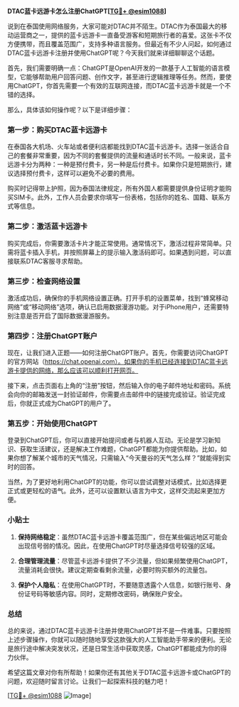 **DTAC蓝卡远游卡怎么注册ChatGPT[[TG💪+ @esim1088](https://t.me/s/esim1088)]**

说到在泰国使用网络服务，大家可能对DTAC并不陌生。DTAC作为泰国最大的移动运营商之一，提供的蓝卡远游卡一直备受游客和短期旅行者的喜爱。这张卡不仅方便携带，而且覆盖范围广，支持多种语言服务。但最近有不少人问起，如何通过DTAC蓝卡远游卡注册并使用ChatGPT呢？今天我们就来详细聊聊这个话题。

首先，我们需要明确一点：ChatGPT是OpenAI开发的一款基于人工智能的语言模型，它能够帮助用户回答问题、创作文字，甚至进行逻辑推理等任务。然而，要使用ChatGPT，你首先需要一个有效的互联网连接，而DTAC蓝卡远游卡就是一个不错的选择。

那么，具体该如何操作呢？以下是详细步骤：

### 第一步：购买DTAC蓝卡远游卡

在泰国各大机场、火车站或者便利店都能找到DTAC蓝卡远游卡。选择一张适合自己的套餐非常重要，因为不同的套餐提供的流量和通话时长不同。一般来说，蓝卡远游卡分为两种：一种是预付费卡，另一种是后付费卡。如果你只是短期旅行，建议选择预付费卡，这样可以避免不必要的费用。

购买时记得带上护照，因为泰国法律规定，所有外国人都需要提供身份证明才能购买SIM卡。此外，工作人员会要求你填写一份表格，包括你的姓名、国籍、联系方式等信息。

### 第二步：激活蓝卡远游卡

购买完成后，你需要激活卡片才能正常使用。通常情况下，激活过程非常简单。只需将蓝卡插入手机，并按照屏幕上的提示输入激活码即可。如果遇到问题，可以直接联系DTAC客服寻求帮助。

### 第三步：检查网络设置

激活成功后，确保你的手机网络设置正确。打开手机的设置菜单，找到“蜂窝移动网络”或“移动网络”选项，确认已启用数据漫游功能。对于iPhone用户，还需要特别注意是否开启了国际数据漫游服务。

### 第四步：注册ChatGPT账户

现在，让我们进入正题——如何注册ChatGPT账户。首先，你需要访问ChatGPT的官方网站（https://chat.openai.com）。如果你的手机已经连接到DTAC蓝卡远游卡提供的网络，那么应该可以顺利打开网页。

接下来，点击页面右上角的“注册”按钮，然后输入你的电子邮件地址和密码。系统会向你的邮箱发送一封验证邮件，你需要点击邮件中的链接完成验证。验证完成后，你就正式成为ChatGPT的用户了。

### 第五步：开始使用ChatGPT

登录到ChatGPT后，你可以直接开始提问或者与机器人互动。无论是学习新知识、获取生活建议，还是解决工作难题，ChatGPT都能为你提供帮助。比如，如果你想了解某个城市的天气情况，只需输入“今天曼谷的天气怎么样？”就能得到实时的回答。

当然，为了更好地利用ChatGPT的功能，你可以尝试调整对话模式，比如选择更正式或更轻松的语气。此外，还可以设置默认语言为中文，这样交流起来更加方便。

### 小贴士

1. **保持网络稳定**：虽然DTAC蓝卡远游卡覆盖范围广，但在某些偏远地区可能会出现信号弱的情况。因此，在使用ChatGPT时尽量选择信号较强的区域。
   
2. **合理管理流量**：尽管蓝卡远游卡提供了不少流量，但如果频繁使用ChatGPT，流量消耗会很快。建议定期查看剩余流量，必要时购买额外的流量包。

3. **保护个人隐私**：在使用ChatGPT时，不要随意透露个人信息，如银行账号、身份证号码等敏感内容。同时，定期修改密码，确保账户安全。

### 总结

总的来说，通过DTAC蓝卡远游卡注册并使用ChatGPT并不是一件难事。只要按照上述步骤操作，你就可以随时随地享受这款强大的人工智能助手带来的便利。无论是旅行途中解决突发状况，还是日常生活中获取灵感，ChatGPT都能成为你的得力伙伴。

希望这篇文章对你有所帮助！如果你还有其他关于DTAC蓝卡远游卡或ChatGPT的问题，欢迎随时留言讨论。让我们一起探索科技的魅力吧！

[[TG💪+ @esim1088](https://t.me/s/esim1088) ![Image](https://i.postimg.cc/4NQfJmqS/Snipaste-2025-05-13-00-14-12.png)]